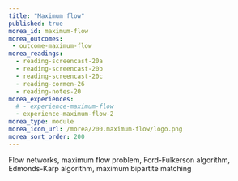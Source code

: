 ```yaml
---
title: "Maximum flow"
published: true
morea_id: maximum-flow
morea_outcomes:
 - outcome-maximum-flow
morea_readings:
  - reading-screencast-20a
  - reading-screencast-20b
  - reading-screencast-20c
  - reading-cormen-26
  - reading-notes-20
morea_experiences:
  # - experience-maximum-flow
  - experience-maximum-flow-2
morea_type: module
morea_icon_url: /morea/200.maximum-flow/logo.png
morea_sort_order: 200
---
```


Flow networks, maximum flow problem, Ford-Fulkerson algorithm, Edmonds-Karp algorithm, maximum bipartite matching